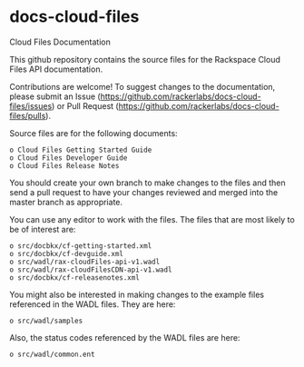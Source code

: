 docs-cloud-files
================
Cloud Files Documentation

This github repository contains the source files for the Rackspace Cloud Files API documentation. 

Contributions are welcome! To suggest changes to the documentation, please submit an Issue (https://github.com/rackerlabs/docs-cloud-files/issues) or Pull Request (https://github.com/rackerlabs/docs-cloud-files/pulls).

Source files are for the following documents:

    o Cloud Files Getting Started Guide
    o Cloud Files Developer Guide
    o Cloud Files Release Notes
    
You should create your own branch to make changes to the files and then send a pull request to have your changes
reviewed and merged into the master branch as appropriate.

You can use any editor to work with the files. The files that are most likely to be of interest are:

    o src/docbkx/cf-getting-started.xml 
    o src/docbkx/cf-devguide.xml
    o src/wadl/rax-cloudFiles-api-v1.wadl
    o src/wadl/rax-cloudFilesCDN-api-v1.wadl
    o src/docbkx/cf-releasenotes.xml
    
You might also be interested in making changes to the example files referenced in the WADL files. They are here:

    o src/wadl/samples
    
Also, the status codes referenced by the WADL files are here:

    o src/wadl/common.ent
    

